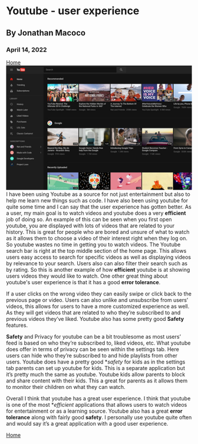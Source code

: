 # Youtube - user experience
## By Jonathan Macoco
### April 14, 2022
[Home](../)
![Youtube](../assets/Youtube.jpeg)
  I have been using Youtube as a source for not just entertainment but also to help me learn new things such as code. I have also been using youtube for quite some time and I can say that the user experience has gotten better. As a user, my main goal is to watch videos and youtube does a very **efficient** job of doing so. An example of this can be seen when you first open youtube, you are displayed with lots of videos that are related to your history. This is great for people who are bored and unsure of what to watch as it allows them to choose a video of their interest right when they log on. So youtube wastes no time in getting you to watch videos. The Youtube search bar is right at the top middle section of the home page. This allows users easy access to search for specific videos as well as displaying videos by relevance to your search. Users also can also filter their search such as by rating. So this is another example of how **efficient** youtube is at showing users videos they would like to watch. One other great thing about youtube's user experience is that it has a good **error tolerance**. 
  
  If a user clicks on the wrong video they can easily swipe or click back to the previous page or video.	Users can also unlike and unsubscribe from users’ videos, this allows for users to have a more customized experience as well. As they will get videos that are related to who they’re subscribed to and previous videos they’ve liked. Youtube also has some pretty good **Safety** features.
  
  **Safety** and Privacy for youtube can be a bit troublesome as most users’ feed is based on who they’re subscribed to, liked videos, etc. What youtube does offer in terms of privacy can be seen within the settings tab. Here users can hide who they’re subscribed to and hide playlists from other users. Youtube does have a pretty good **safety* for kids as in the settings tab parents can set up youtube for kids. This is a separate application but it’s pretty much the same as youtube. Youtube kids allow parents to block and share content with their kids. This a great for parents as it allows them to monitor their children on what they can watch. 
  
  Overall I think that youtube has a great user experience. I think that youtube is one of the most **efficient* applications that allows users to watch videos for entertainment or as a learning source. Youtube also has a great **error tolerance** along with fairly good **safety**. I personally use youtube quite often and would say it’s a great application with a good user experience. 

  
[Home](../)
